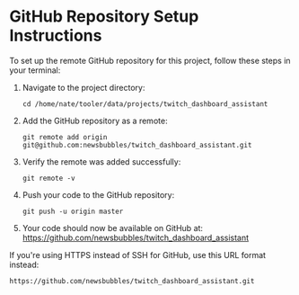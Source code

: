 # GitHub Repository Setup Instructions

To set up the remote GitHub repository for this project, follow these steps in your terminal:

1. Navigate to the project directory:
   ```
   cd /home/nate/tooler/data/projects/twitch_dashboard_assistant
   ```

2. Add the GitHub repository as a remote:
   ```
   git remote add origin git@github.com:newsbubbles/twitch_dashboard_assistant.git
   ```

3. Verify the remote was added successfully:
   ```
   git remote -v
   ```

4. Push your code to the GitHub repository:
   ```
   git push -u origin master
   ```

5. Your code should now be available on GitHub at:
   https://github.com/newsbubbles/twitch_dashboard_assistant

If you're using HTTPS instead of SSH for GitHub, use this URL format instead:
```
https://github.com/newsbubbles/twitch_dashboard_assistant.git
```
